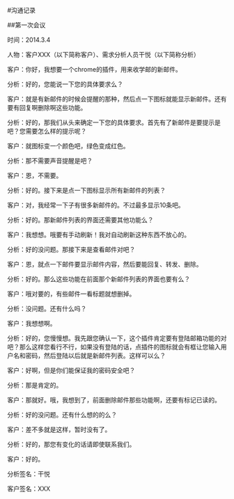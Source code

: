 #沟通记录

##第一次会议

时间：2014.3.4

人物：客户XXX（以下简称客户）、需求分析人员干悦（以下简称分析）

客户：你好，我想要一个chrome的插件，用来收学邮的新邮件。

分析：好的，您能说一下您的具体要求么？

客户：就是有新邮件的时候会提醒的那种，然后点一下图标就能显示新邮件。还有要有回复啊删除啊这些功能。

分析：好的，那我们从头来确定一下您的具体要求。首先有了新邮件是要提示是吧？您需要怎么样的提示呢？

客户：就图标变一个颜色吧，绿色变成红色。

分析：那不需要声音提醒是吧？

客户：恩，不需要。

分析：好的。接下来是点一下图标显示所有新邮件的列表？

客户：对，我经常一下子有很多新邮件的。不过最多显示10条吧。

分析：好的。那新邮件列表的界面还需要其他功能么？

客户：我想想。哦要有手动刷新！我对自动刷新这种东西不放心的。

分析：好的没问题。那接下来是查看邮件对吧？

客户：恩，就点一下邮件要显示邮件内容，然后要能回复、转发、删除。

分析：好的。那么这些功能在前面那个新邮件列表的界面也要有么？

客户：哦对要的，有些邮件一看标题就想删掉。

分析：没问题。还有什么吗？

客户：我想想啊。

分析：好的，您慢慢想。我先跟您确认一下，这个插件肯定要有登陆邮箱功能的对吧？那么这样您看行不行，如果没有登陆的话，点插件的图标就会有框让您输入用户名和密码，然后登陆以后就是新邮件列表。这样可以么？

客户：好啊，但是你们能保证我的密码安全吧？

分析：那是肯定的。

客户：那就好。哦，我想到了，前面删除邮件那些功能啊，还要有标记已读的。

分析：好的没问题。还有什么想的的么？

客户：差不多就是这样，暂时没有了。

分析：好的，那您有变化的话请即使联系我们。

客户：好的。

分析签名：干悦

客户签名：XXX
